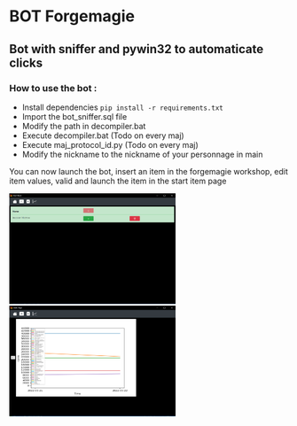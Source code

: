 # BOT Forgemagie

## Bot with sniffer and pywin32 to automaticate clicks

### How to use the bot :
- Install dependencies ``pip install -r requirements.txt``
- Import the bot_sniffer.sql file
- Modify the path in decompiler.bat
- Execute decompiler.bat (Todo on every maj)
- Execute maj_protocol_id.py (Todo on every maj)
- Modify the nickname to the nickname of your personnage in main

You can now launch the bot, insert an item in the forgemagie workshop, 
edit item values, valid and launch the item in the start item page

<img src="gui/assets/images/StartPage.PNG" width="300" height="200" />
<img src="gui/assets/images/GraphicPage.PNG" width="300" height="200" />